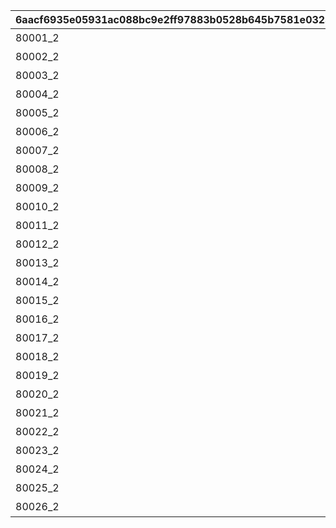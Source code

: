 |6aacf6935e05931ac088bc9e2ff97883b0528b645b7581e032ac6fa1572e436c|e64922357aae9258311a9896aa9181654d537ee03960467048c8eefbc3137a10|e0800bf39d50d683ad0f814df30788093bcd2aba897d6fbad39e96120e110b90|cf87403b90b4e145cd1a3c3e05cd4fabea9eab4b7e1beb86385af2c0fedc0738|3ec8ff4c33f1cb4329f25d17a2720fe9adbe1dbcd05c8ec122c540a463f7b284|c9185cf7ab5853bed68039d489ea5f1fdc8e01cec723899b039358a420be5d76|276e9ddab55dc460ca7c94adb53e6255da9c382e455af03e0c6576e23bd55c2a|3b4e7dfd07540ad27bdc9a3f54a2d2ba8867ace503473f22affda55cafeae6d1|4cfff54e126c63433498beda552c715614529101d527d501ec0b54222656271c|b7a10da0c8a182f2ff37434a48cb6e11ffff975b59536b8e85addf5c7e92ac2d|52b7ed1930f5b272f874e530f1a10f8b42773174c58002aa8cabab62ed5d02ff|e40bc955c75b560928878e12fb98e40fecff13379000f2b680747663dede8ef1|
| --- | --- | --- | --- | --- | --- | --- | --- | --- | --- | --- | --- |
|80001_2|80001_3|2|1|1|1|0|80001_1|★3確定 アニメガチャチケット （プリンセスコネクト！Re:Dive 1）|24005|80000|80001|
|80002_2|80002_3|2|1|1|1|0|80002_1|★3確定 アニメガチャチケット （プリンセスコネクト！Re:Dive 2）|24006|80000|80002|
|80003_2|80003_3|2|1|1|1|0|80003_1|★3確定 アニメガチャチケット （プリンセスコネクト！Re:Dive 3）|24007|80000|80003|
|80004_2|80004_3|2|1|1|1|0|80004_1|★3確定 アニメガチャチケット （プリンセスコネクト！Re:Dive 4）|24008|80000|80004|
|80005_2|80005_3|2|1|1|1|0|80005_1|★3確定 プリコネフェス記念ガチャチケット|24009|80000|80005|
|80006_2|80006_3|2|1|1|1|0|80006_1|★3確定 プリコネフェス2022記念ガチャチケット|24010|80000|80006|
|80007_2|80007_3|2|1|1|1|0|80007_1|★3確定アニメガチャチケット プリンセスコネクト！Re:Dive Season2 1|24011|80000|80007|
|80008_2|80008_3|2|1|1|1|0|80008_1|★3確定アニメガチャチケット プリンセスコネクト！Re:Dive Season2 2|24012|80000|80008|
|80009_2|80009_3|2|1|1|1|0|80009_1|★3確定アニメガチャチケット プリンセスコネクト！Re:Dive Season2 3|24013|80000|80009|
|80010_2|80010_3|2|1|1|1|0|80010_1|★3確定 プリコネフェス2023記念ガチャチケット|24014|80000|80010|
|80011_2|80011_3|2|1|1|1|0|80011_1|★3確定 5周年記念ガチャチケット|24015|80000|80011|
|80012_2|80012_3|2|1|1|1|0|80012_1|★3確定 スタートダッシュガチャチケット|24016|80000|80012|
|80013_2|80013_3|2|1|1|1|0|80013_1|★3確定 プリコネフェス2024記念ガチャチケット|24017|80000|80013|
|80014_2|80014_3|2|1|1|1|0|80014_1|★3確定 プリコネフェス2025記念ガチャチケット|24018|80000|80014|
|80015_2|80015_3|2|1|1|1|0|80015_1|GWガチャチケット(火)2025|24019|80000|80015|
|80016_2|80016_3|2|1|1|1|0|80016_1|GWピックアップガチャチケット(火)2025|24020|80000|80016|
|80017_2|80017_3|2|1|1|1|0|80017_1|GWガチャチケット(闇)2025|24021|80000|80017|
|80018_2|80018_3|2|1|1|1|0|80018_1|GWピックアップガチャチケット(闇)2025|24022|80000|80018|
|80019_2|80019_3|2|1|1|1|0|80019_1|7.5th Anniv. ガチャチケット(水)|24023|80000|80019|
|80020_2|80020_3|2|1|1|1|0|80020_1|7.5th Anniv. ピックアップガチャチケット(水)|24024|80000|80020|
|80021_2|80021_3|2|1|1|1|0|80021_1|7.5th Anniv. ガチャチケット(風)|24025|80000|80021|
|80022_2|80022_3|2|1|1|1|0|80022_1|7.5th Anniv. ピックアップガチャチケット(風)|24026|80000|80022|
|80023_2|80023_3|2|1|1|1|0|80023_1|★3確定 Sダッシュミッションガチャチケット|24027|80000|80023|
|80024_2|80024_3|2|0|1|10|3|80024_1|カムバック10連ガチャチケット|24028|80001|80024|
|80025_2|80025_3|2|0|1|10|3|80025_1|カムバックSP10連ガチャチケット|24029|80001|80025|
|80026_2|80026_3|2|0|1|10|2|80026_1|ゾンビランドサガコラボ記念 10回ガチャチケット|24030|80001|80026|